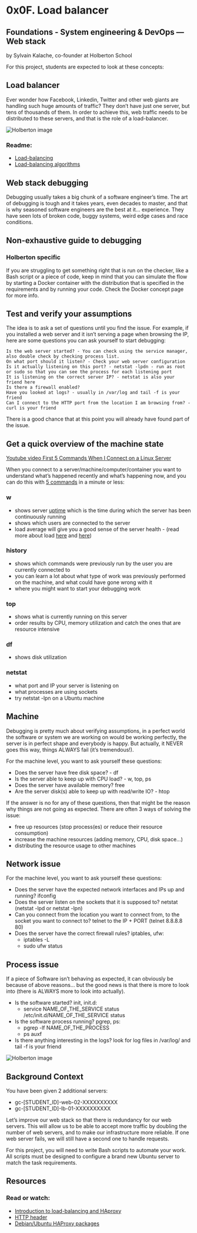 # 0x0F. Load balancer

## Foundations - System engineering & DevOps ― Web stack

by Sylvain Kalache, co-founder at Holberton School

For this project, students are expected to look at these concepts:

## Load balancer

Ever wonder how Facebook, Linkedin, Twitter and other web giants are handling such huge amounts of traffic? They don’t have just one server, but tens of thousands of them. In order to achieve this, web traffic needs to be distributed to these servers, and that is the role of a load-balancer.

![Holberton image](https://holbertonintranet.s3.amazonaws.com/uploads/medias/2020/9/6cefdd14b2f8c36789cba132bd5a10d42d88a177.png?X-Amz-Algorithm=AWS4-HMAC-SHA256&X-Amz-Credential=AKIARDDGGGOUWMNL5ANN%2F20201221%2Fus-east-1%2Fs3%2Faws4_request&X-Amz-Date=20201221T180830Z&X-Amz-Expires=86400&X-Amz-SignedHeaders=host&X-Amz-Signature=52417cbe2964efef41df4d77076afa84a63c27527c4ef4b02140f1d09bbb4f33)

### Readme:

* [Load-balancing](https://www.thegeekstuff.com/2016/01/load-balancer-intro/)
* [Load-balancing algorithms](https://devcentral.f5.com/s/articles/intro-to-load-balancing-for-developers-ndash-the-algorithms)


## Web stack debugging

Debugging usually takes a big chunk of a software engineer’s time. The art of debugging is tough and it takes years, even decades to master, and that is why seasoned software engineers are the best at it… experience. They have seen lots of broken code, buggy systems, weird edge cases and race conditions.

## Non-exhaustive guide to debugging
### Holberton specific

If you are struggling to get something right that is run on the checker, like a Bash script or a piece of code, keep in mind that you can simulate the flow by starting a Docker container with the distribution that is specified in the requirements and by running your code. Check the Docker concept page for more info.

## Test and verify your assumptions

The idea is to ask a set of questions until you find the issue. For example, if you installed a web server and it isn’t serving a page when browsing the IP, here are some questions you can ask yourself to start debugging:

    Is the web server started? - You can check using the service manager, also double check by checking process list.
    On what port should it listen? - Check your web server configuration
    Is it actually listening on this port? - netstat -lpdn - run as root or sudo so that you can see the process for each listening port
    It is listening on the correct server IP? - netstat is also your friend here
    Is there a firewall enabled?
    Have you looked at logs? - usually in /var/log and tail -f is your friend
    Can I connect to the HTTP port from the location I am browsing from? - curl is your friend

There is a good chance that at this point you will already have found part of the issue.

## Get a quick overview of the machine state

[Youtube video First 5 Commands When I Connect on a Linux Server](https://www.youtube.com/watch?v=1_gqlbADaAw&feature=youtu.be)

When you connect to a server/machine/computer/container you want to understand what’s happened recently and what’s happening now, and you can do this with [5 commands](https://www.linux.com/training-tutorials/first-5-commands-when-i-connect-linux-server/) in a minute or less:

### w

* shows server [uptime](https://whatis.techtarget.com/definition/uptime-and-downtime) which is the time during which the server has been continuously running
* shows which users are connected to the server
* load average will give you a good sense of the server health - (read more about load [here](https://scoutapm.com/blog/understanding-load-averages) and [here](http://www.brendangregg.com/blog/2017-08-08/linux-load-averages.html))

### history

* shows which commands were previously run by the user you are currently connected to
* you can learn a lot about what type of work was previously performed on the machine, and what could have gone wrong with it
* where you might want to start your debugging work

### top

* shows what is currently running on this server
* order results by CPU, memory utilization and catch the ones that are resource intensive

### df

* shows disk utilization

### netstat

* what port and IP your server is listening on
* what processes are using sockets
* try netstat -lpn on a Ubuntu machine

## Machine

Debugging is pretty much about verifying assumptions, in a perfect world the software or system we are working on would be working perfectly, the server is in perfect shape and everybody is happy. But actually, it NEVER goes this way, things ALWAYS fail (it’s tremendous!).

For the machine level, you want to ask yourself these questions:

* Does the server have free disk space? - df
* Is the server able to keep up with CPU load? - w, top, ps
* Does the server have available memory? free
* Are the server disk(s) able to keep up with read/write IO? - htop

If the answer is no for any of these questions, then that might be the reason why things are not going as expected. There are often 3 ways of solving the issue:

* free up resources (stop process(es) or reduce their resource consumption)
* increase the machine resources (adding memory, CPU, disk space…)
* distributing the resource usage to other machines

## Network issue

For the machine level, you want to ask yourself these questions:

* Does the server have the expected network interfaces and IPs up and running? ifconfig
* Does the server listen on the sockets that it is supposed to? netstat (netstat -lpd or netstat -lpn)
* Can you connect from the location you want to connect from, to the socket you want to connect to? telnet to the IP + PORT (telnet 8.8.8.8 80)
* Does the server have the correct firewall rules? iptables, ufw:
    * iptables -L
    * sudo ufw status

## Process issue

If a piece of Software isn’t behaving as expected, it can obviously be because of above reasons… but the good news is that there is more to look into (there is ALWAYS more to look into actually).

* Is the software started? init, init.d:
    * service NAME_OF_THE_SERVICE status
    /etc/init.d/NAME_OF_THE_SERVICE status
* Is the software process running? pgrep, ps:
    * pgrep -lf NAME_OF_THE_PROCESS
    * ps auxf
* Is there anything interesting in the logs? look for log files in /var/log/ and tail -f is your friend


![Holberton image](https://s3.amazonaws.com/intranet-projects-files/holbertonschool-sysadmin_devops/275/qfdked8.png)

## Background Context

You have been given 2 additional servers:

* gc-[STUDENT_ID]-web-02-XXXXXXXXXX
* gc-[STUDENT_ID]-lb-01-XXXXXXXXXX

Let’s improve our web stack so that there is redundancy for our web servers. This will allow us to be able to accept more traffic by doubling the number of web servers, and to make our infrastructure more reliable. If one web server fails, we will still have a second one to handle requests.

For this project, you will need to write Bash scripts to automate your work. All scripts must be designed to configure a brand new Ubuntu server to match the task requirements.

## Resources

### Read or watch:

* [Introduction to load-balancing and HAproxy](https://www.digitalocean.com/community/tutorials/an-introduction-to-haproxy-and-load-balancing-concepts)
* [HTTP header](https://www.techopedia.com/definition/27178/http-header)
* [Debian/Ubuntu HAProxy packages](https://haproxy.debian.net/)
